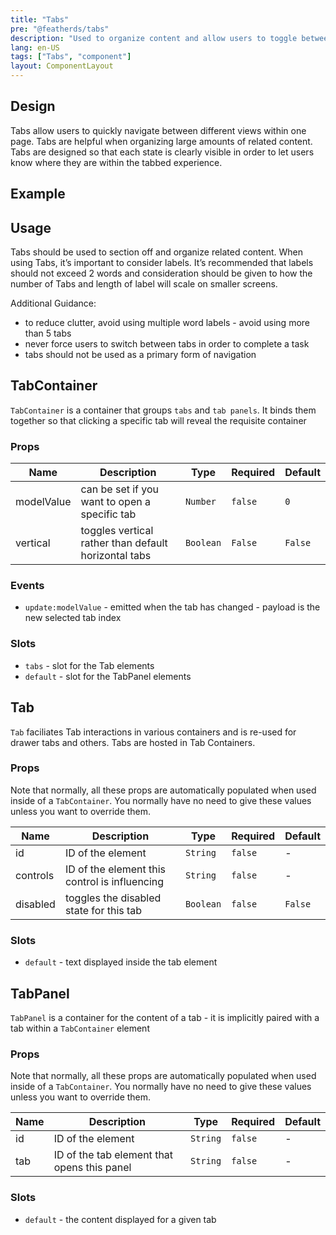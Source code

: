 ```yaml
---
title: "Tabs"
pre: "@featherds/tabs"
description: "Used to organize content and allow users to toggle between different page views and content within the same page."
lang: en-US
tags: ["Tabs", "component"]
layout: ComponentLayout
---
```


## Design

Tabs allow users to quickly navigate between different views within one page. Tabs are helpful when organizing large amounts of related content. Tabs are designed so that each state is clearly visible in order to let users know where they are within the tabbed experience.

## Example

<Tabs-Examples />

## Usage

Tabs should be used to section off and organize related content. When using Tabs, it’s important to consider labels. It’s recommended that labels should not exceed 2 words and consideration should be given to how the number of Tabs and length of label will scale on smaller screens.

Additional Guidance:

* to reduce clutter, avoid using multiple word labels - avoid using more than 5 tabs
* never force users to switch between tabs in order to complete a task
* tabs should not be used as a primary form of navigation

## TabContainer

`TabContainer` is a container that groups `tabs` and `tab panels`. It binds them together so that clicking a specific tab will reveal the requisite container

### Props

| Name       | Description                                            | Type      | Required | Default |
| ---------- | ------------------------------------------------------ | --------- | -------- | ------- |
| modelValue | can be set if you want to open a specific tab          | `Number`  | `false`  | `0`     |
| vertical   | toggles vertical rather than default horizontal tabs   | `Boolean` | `False`  | `False` |

### Events

- `update:modelValue` - emitted when the tab has changed - payload is the new selected tab index

### Slots

- `tabs` - slot for the Tab elements
- `default` - slot for the TabPanel elements

## Tab

`Tab` faciliates Tab interactions in various containers and is re-used for drawer tabs and others. Tabs are hosted in Tab Containers.

### Props

Note that normally, all these props are automatically populated when used inside of a `TabContainer`. You normally have no need to give these values unless you want to override them.

| Name     | Description                                   | Type      | Required | Default |
| -------- | --------------------------------------------- | --------- | -------- | ------- |
| id       | ID of the element                             | `String`  | `false`  | -       |
| controls | ID of the element this control is influencing | `String`  | `false`  | -       |
| disabled | toggles the disabled state for this tab       | `Boolean` | `false`  | `False` |

### Slots

- `default` - text displayed inside the tab element

## TabPanel

`TabPanel` is a container for the content of a tab - it is implicitly paired with a tab within a `TabContainer` element

### Props

Note that normally, all these props are automatically populated when used inside of a `TabContainer`. You normally have no need to give these values unless you want to override them.

| Name | Description                                 | Type     | Required | Default |
| ---- | ------------------------------------------- | -------- | -------- | ------- |
| id   | ID of the element                           | `String` | `false`  | -       |
| tab  | ID of the tab element that opens this panel | `String` | `false`  | -       |

### Slots

- `default` - the content displayed for a given tab
